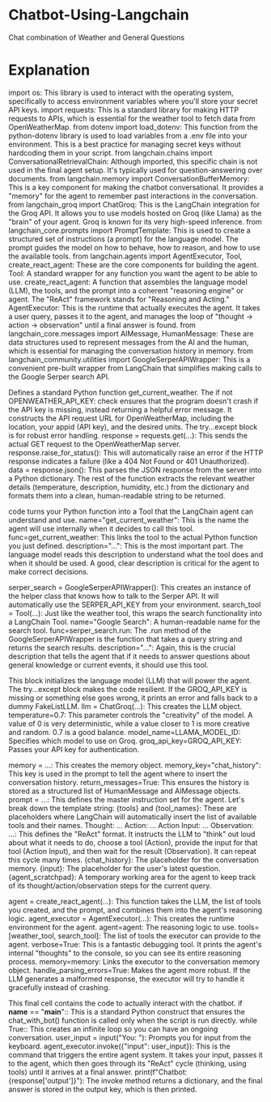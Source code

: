 # Chatbot-Using-Langchain
Chat combination of Weather and General Questions

# Explanation

import os: This library is used to interact with the operating system, specifically to access environment variables where you'll store your secret API keys.
import requests: This is a standard library for making HTTP requests to APIs, which is essential for the weather tool to fetch data from OpenWeatherMap.
from dotenv import load_dotenv: This function from the python-dotenv library is used to load variables from a .env file into your environment. This is a best practice for managing secret keys without hardcoding them in your script.
from langchain.chains import ConversationalRetrievalChain: Although imported, this specific chain is not used in the final agent setup. It's typically used for question-answering over documents.
from langchain.memory import ConversationBufferMemory: This is a key component for making the chatbot conversational. It provides a "memory" for the agent to remember past interactions in the conversation.
from langchain_groq import ChatGroq: This is the LangChain integration for the Groq API. It allows you to use models hosted on Groq (like Llama) as the "brain" of your agent. Groq is known for its very high-speed inference.
from langchain_core.prompts import PromptTemplate: This is used to create a structured set of instructions (a prompt) for the language model. The prompt guides the model on how to behave, how to reason, and how to use the available tools.
from langchain.agents import AgentExecutor, Tool, create_react_agent: These are the core components for building the agent.
Tool: A standard wrapper for any function you want the agent to be able to use.
create_react_agent: A function that assembles the language model (LLM), the tools, and the prompt into a coherent "reasoning engine" or agent. The "ReAct" framework stands for "Reasoning and Acting."
AgentExecutor: This is the runtime that actually executes the agent. It takes a user query, passes it to the agent, and manages the loop of "thought -> action -> observation" until a final answer is found.
from langchain_core.messages import AIMessage, HumanMessage: These are data structures used to represent messages from the AI and the human, which is essential for managing the conversation history in memory.
from langchain_community.utilities import GoogleSerperAPIWrapper: This is a convenient pre-built wrapper from LangChain that simplifies making calls to the Google Serper search API.

Defines a standard Python function get_current_weather.
The if not OPENWEATHER_API_KEY: check ensures that the program doesn't crash if the API key is missing, instead returning a helpful error message.
It constructs the API request URL for OpenWeatherMap, including the location, your appid (API key), and the desired units.
The try...except block is for robust error handling.
response = requests.get(...): This sends the actual GET request to the OpenWeatherMap server.
response.raise_for_status(): This will automatically raise an error if the HTTP response indicates a failure (like a 404 Not Found or 401 Unauthorized).
data = response.json(): This parses the JSON response from the server into a Python dictionary.
The rest of the function extracts the relevant weather details (temperature, description, humidity, etc.) from the dictionary and formats them into a clean, human-readable string to be returned.

code turns your Python function into a Tool that the LangChain agent can understand and use.
name="get_current_weather": This is the name the agent will use internally when it decides to call this tool.
func=get_current_weather: This links the tool to the actual Python function you just defined.
description="...": This is the most important part. The language model reads this description to understand what the tool does and when it should be used. A good, clear description is critical for the agent to make correct decisions.

serper_search = GoogleSerperAPIWrapper(): This creates an instance of the helper class that knows how to talk to the Serper API. It will automatically use the SERPER_API_KEY from your environment.
search_tool = Tool(...): Just like the weather tool, this wraps the search functionality into a LangChain Tool.
name="Google Search": A human-readable name for the search tool.
func=serper_search.run: The .run method of the GoogleSerperAPIWrapper is the function that takes a query string and returns the search results.
description="...": Again, this is the crucial description that tells the agent that if it needs to answer questions about general knowledge or current events, it should use this tool.

This block initializes the language model (LLM) that will power the agent.
The try...except block makes the code resilient. If the GROQ_API_KEY is missing or something else goes wrong, it prints an error and falls back to a dummy FakeListLLM.
llm = ChatGroq(...): This creates the LLM object.
temperature=0.7: This parameter controls the "creativity" of the model. A value of 0 is very deterministic, while a value closer to 1 is more creative and random. 0.7 is a good balance.
model_name=LLAMA_MODEL_ID: Specifies which model to use on Groq.
groq_api_key=GROQ_API_KEY: Passes your API key for authentication.

memory = ...: This creates the memory object.
memory_key="chat_history": This key is used in the prompt to tell the agent where to insert the conversation history.
return_messages=True: This ensures the history is stored as a structured list of HumanMessage and AIMessage objects.
prompt = ...: This defines the master instruction set for the agent. Let's break down the template string:
{tools} and {tool_names}: These are placeholders where LangChain will automatically insert the list of available tools and their names.
Thought: ... Action: ... Action Input: ... Observation: ...: This defines the "ReAct" format. It instructs the LLM to "think" out loud about what it needs to do, choose a tool (Action), provide the input for that tool (Action Input), and then wait for the result (Observation). It can repeat this cycle many times.
{chat_history}: The placeholder for the conversation memory.
{input}: The placeholder for the user's latest question.
{agent_scratchpad}: A temporary working area for the agent to keep track of its thought/action/observation steps for the current query.

agent = create_react_agent(...): This function takes the LLM, the list of tools you created, and the prompt, and combines them into the agent's reasoning logic.
agent_executor = AgentExecutor(...): This creates the runtime environment for the agent.
agent=agent: The reasoning logic to use.
tools=[weather_tool, search_tool]: The list of tools the executor can provide to the agent.
verbose=True: This is a fantastic debugging tool. It prints the agent's internal "thoughts" to the console, so you can see its entire reasoning process.
memory=memory: Links the executor to the conversation memory object.
handle_parsing_errors=True: Makes the agent more robust. If the LLM generates a malformed response, the executor will try to handle it gracefully instead of crashing.

This final cell contains the code to actually interact with the chatbot.
if __name__ == "__main__":: This is a standard Python construct that ensures the chat_with_bot() function is called only when the script is run directly.
while True:: This creates an infinite loop so you can have an ongoing conversation.
user_input = input("You: "): Prompts you for input from the keyboard.
agent_executor.invoke({"input": user_input}): This is the command that triggers the entire agent system. It takes your input, passes it to the agent, which then goes through its "ReAct" cycle (thinking, using tools) until it arrives at a final answer.
print(f"Chatbot: {response['output']}"): The invoke method returns a dictionary, and the final answer is stored in the output key, which is then printed.
